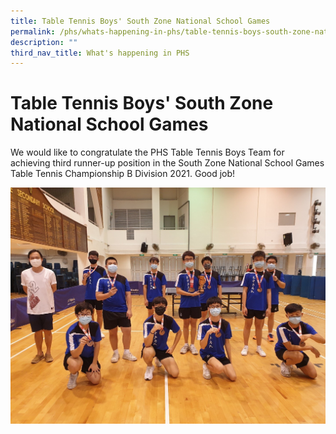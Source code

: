 ```yaml
---
title: Table Tennis Boys' South Zone National School Games
permalink: /phs/whats-happening-in-phs/table-tennis-boys-south-zone-national-school-games/
description: ""
third_nav_title: What's happening in PHS
---
```

# **Table Tennis Boys' South Zone National School Games**

We would like to congratulate the PHS Table Tennis Boys Team for achieving third runner-up position in the South Zone National School Games Table Tennis Championship B Division 2021. Good job!

![](/images/Table%20Tennis%20Boys%20Team%20South%20Zone%20National%20School%20Games%20team%20pic.jpg)